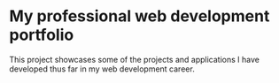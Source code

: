 
<h1>My professional web development portfolio
</h1>
<p>This project showcases some of the projects and applications I have developed thus far in my web development career.</p>
